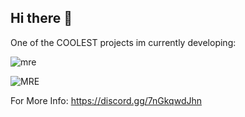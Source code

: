 ## Hi there 👋

One of the COOLEST projects im currently developing:  

![mre](https://github.com/user-attachments/assets/7a871e58-f918-4a8b-8822-2b953819edda)

![MRE](https://github.com/user-attachments/assets/b70572ec-1bc5-45cb-9150-d86525c143e5)

For More Info: https://discord.gg/7nGkqwdJhn
